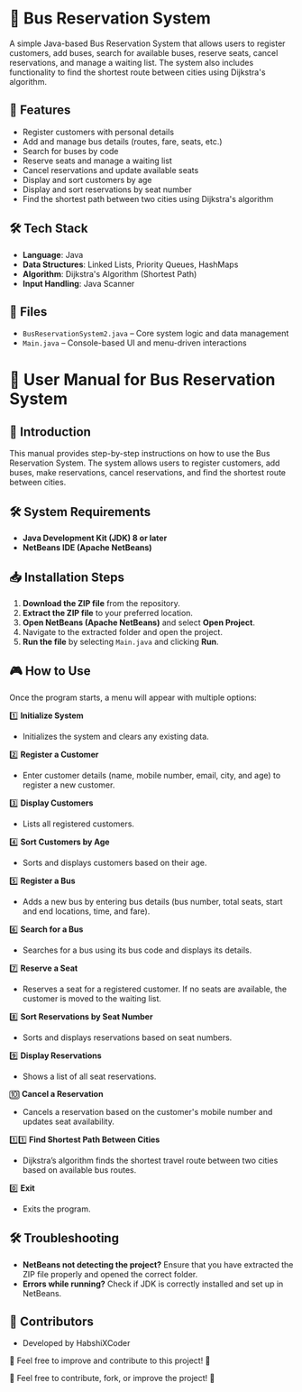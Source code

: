 # 🚌 Bus Reservation System  

A simple Java-based Bus Reservation System that allows users to register customers, add buses, search for available buses, reserve seats, cancel reservations, and manage a waiting list. The system also includes functionality to find the shortest route between cities using Dijkstra's algorithm.  

## 🚀 Features  
- Register customers with personal details  
- Add and manage bus details (routes, fare, seats, etc.)  
- Search for buses by code  
- Reserve seats and manage a waiting list  
- Cancel reservations and update available seats  
- Display and sort customers by age  
- Display and sort reservations by seat number  
- Find the shortest path between two cities using Dijkstra's algorithm  

## 🛠️ Tech Stack  
- **Language**: Java  
- **Data Structures**: Linked Lists, Priority Queues, HashMaps  
- **Algorithm**: Dijkstra's Algorithm (Shortest Path)  
- **Input Handling**: Java Scanner  

## 📂 Files  
- `BusReservationSystem2.java` – Core system logic and data management  
- `Main.java` – Console-based UI and menu-driven interactions  

# 📝 User Manual for Bus Reservation System

## 📌 Introduction
This manual provides step-by-step instructions on how to use the Bus Reservation System. The system allows users to register customers, add buses, make reservations, cancel reservations, and find the shortest route between cities.

## 🛠 System Requirements
- **Java Development Kit (JDK) 8 or later**
- **NetBeans IDE (Apache NetBeans)**

## 📥 Installation Steps
1. **Download the ZIP file** from the repository.
2. **Extract the ZIP file** to your preferred location.
3. **Open NetBeans (Apache NetBeans)** and select **Open Project**.
4. Navigate to the extracted folder and open the project.
5. **Run the file** by selecting `Main.java` and clicking **Run**.

## 🎮 How to Use

Once the program starts, a menu will appear with multiple options:

1️⃣ **Initialize System**
   - Initializes the system and clears any existing data.

2️⃣ **Register a Customer**
   - Enter customer details (name, mobile number, email, city, and age) to register a new customer.

3️⃣ **Display Customers**
   - Lists all registered customers.

4️⃣ **Sort Customers by Age**
   - Sorts and displays customers based on their age.

5️⃣ **Register a Bus**
   - Adds a new bus by entering bus details (bus number, total seats, start and end locations, time, and fare).

6️⃣ **Search for a Bus**
   - Searches for a bus using its bus code and displays its details.

7️⃣ **Reserve a Seat**
   - Reserves a seat for a registered customer. If no seats are available, the customer is moved to the waiting list.

8️⃣ **Sort Reservations by Seat Number**
   - Sorts and displays reservations based on seat numbers.

9️⃣ **Display Reservations**
   - Shows a list of all seat reservations.

🔟 **Cancel a Reservation**
   - Cancels a reservation based on the customer's mobile number and updates seat availability.

1️⃣1️⃣ **Find Shortest Path Between Cities**
   - Dijkstra’s algorithm finds the shortest travel route between two cities based on available bus routes.

0️⃣ **Exit**
   - Exits the program.

## 🛠 Troubleshooting
- **NetBeans not detecting the project?** Ensure that you have extracted the ZIP file properly and opened the correct folder.
- **Errors while running?** Check if JDK is correctly installed and set up in NetBeans.

## 👥 Contributors
- Developed by HabshiXCoder

📌 Feel free to improve and contribute to this project! 🚀


🔗 Feel free to contribute, fork, or improve the project! 🚀

